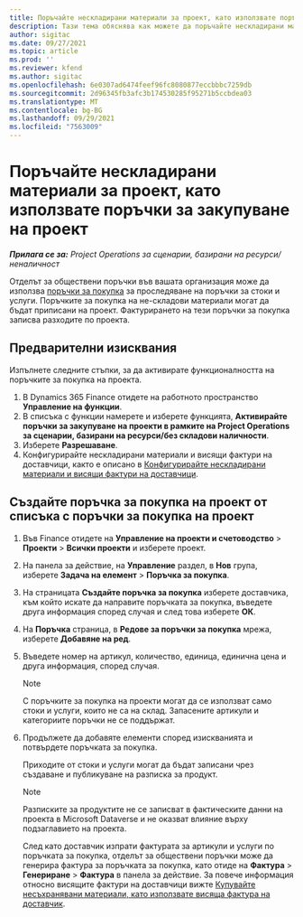 ```yaml
---
title: Поръчайте нескладирани материали за проект, като използвате поръчки за закупуване на проект
description: Тази тема обяснява как можете да поръчайте нескладирани материали за проект, като използвате поръчки за закупуване на проект.
author: sigitac
ms.date: 09/27/2021
ms.topic: article
ms.prod: ''
ms.reviewer: kfend
ms.author: sigitac
ms.openlocfilehash: 6e0307ad6474feef96fc8080877eccbbbc7259db
ms.sourcegitcommit: 2d96345fb3afc3b174530285f95271b5ccbdea03
ms.translationtype: MT
ms.contentlocale: bg-BG
ms.lasthandoff: 09/29/2021
ms.locfileid: "7563009"
---
```

# <a name="order-non-stocked-materials-for-a-project-using-project-purchase-orders"></a>Поръчайте нескладирани материали за проект, като използвате поръчки за закупуване на проект

_**Прилага се за:** Project Operations за сценарии, базирани на ресурси/неналичност_

Отделът за обществени поръчки във вашата организация може да използва [поръчки за покупка](/dynamics365/supply-chain/procurement/purchase-order-overview) за проследяване на поръчки за стоки и услуги. Поръчките за покупка на не-складови материали могат да бъдат приписани на проект. Фактурирането на тези поръчки за покупка записва разходите по проекта.

## <a name="prerequisites"></a>Предварителни изисквания
Изпълнете следните стъпки, за да активирате функционалността на поръчките за покупка на проекта.

1. В Dynamics 365 Finance отидете на работното пространство **Управление на функции**.
2. В списъка с функции намерете и изберете функцията, **Активирайте поръчки за закупуване на проекти в рамките на Project Operations за сценарии, базирани на ресурси/без складови наличности**.
3. Изберете **Разрешаване**.
4. Конфигурирайте нескладирани материали и висящи фактури на доставчици, както е описано в [Конфигурирайте нескладирани материали и висящи фактури на доставчици](configure-materials-nonstocked.md).

## <a name="create-a-project-purchase-order-from-the-project-purchase-order-list"></a>Създайте поръчка за покупка на проект от списъка с поръчки за покупка на проект

1. Във Finance отидете на **Управление на проекти и счетоводство** > **Проекти** > **Всички проекти** и изберете проект.
2. На панела за действие, на **Управление** раздел, в **Нов** група, изберете **Задача на елемент** > **Поръчка за покупка**.
3. На страницата **Създайте поръчка за покупка** изберете доставчика, към който искате да направите поръчката за покупка, въведете друга информация според случая и след това изберете **ОК**.
4. На **Поръчка** страница, в **Редове за поръчки за покупка** мрежа, изберете **Добавяне на ред**.
5. Въведете номер на артикул, количество, единица, единична цена и друга информация, според случая.

    > [!NOTE]
    > С поръчките за покупка на проекти могат да се използват само стоки и услуги, които не са на склад. Запасените артикули и категориите поръчки не се поддържат.

6. Продължете да добавяте елементи според изискванията и потвърдете поръчката за покупка.

    Приходите от стоки и услуги могат да бъдат записани чрез създаване и публикуване на разписка за продукт.

    > [!NOTE]
    > Разписките за продуктите не се записват в фактическите данни на проекта в Microsoft Dataverse и не оказват влияние върху подзаглавието на проекта.

    След като доставчик изпрати фактурата за артикули и услуги по поръчката за покупка, отделът за обществени поръчки може да генерира фактура за поръчката за покупка, като отиде на **Фактура** > **Генериране** > **Фактура** в панела за действие. За повече информация относно висящите фактури на доставчици вижте [Купувайте несъхранявани материали, като използвате висяща фактура на доставчик](pending-vendor-invoices.md).
